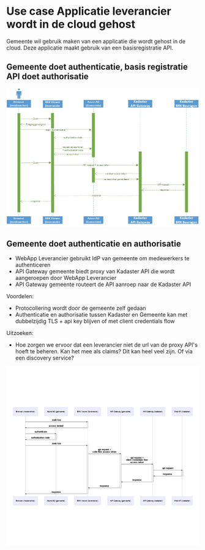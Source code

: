 # Use case Applicatie leverancier wordt in de cloud gehost

Gemeente wil gebruik maken van een applicatie die wordt gehost in de cloud. Deze applicatie maakt gebruik van een basisregistratie API.

## Gemeente doet authenticatie, basis registratie API doet authorisatie

![Gemeente doet authenticatie, basis registratie API doet authorisatie](./OAuth_kadaster.jpg)

## Gemeente doet authenticatie en authorisatie

- WebApp Leverancier gebruikt IdP van gemeente om medewerkers te authenticeren
- API Gateway gemeente biedt proxy van Kadaster API die wordt aangeroepen door WebApp Leverancier
- API Gateway gemeente routeert de API aanroep naar de Kadaster API

Voordelen:

- Protocollering wordt door de gemeente zelf gedaan
- Authenticatie en authorisatie tussen Kadaster en Gemeente kan met dubbelzijdig TLS + api key blijven of met client credentials flow

Uitzoeken:

- Hoe zorgen we ervoor dat een leverancier niet de url van de proxy API's hoeft te beheren. Kan het mee als claims? Dit kan heel veel zijn. Of via een discovery service?

![Gemeente doet authenticatie en authorisatie](./scenario-apigateway-routeert.jpg)
